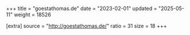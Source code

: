 +++
title = "goestathomas.de"
date = "2023-02-01"
updated = "2025-05-11"
weight = 18526

[extra]
source = "http://goestathomas.de/"
ratio = 31
size = 18
+++
